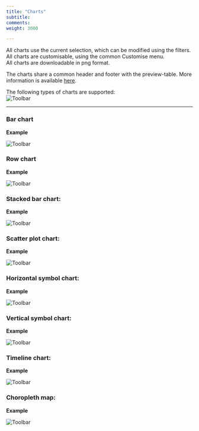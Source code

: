 ```yaml
---
title: "Charts"
subtitle: 
comments: 
weight: 3000

---
```


All charts use the current selection, which can be modified using the filters.  
All charts are customisable, using the common Customise menu.  
All charts are downloadable in png format.  

The charts share a common header and footer with the preview-table. More information is available [here](https://sis-cc.gitlab.io/dotstatsuite-documentation/using-de/viewing-data/common-header-and-footer/).

The following types of charts are supported:  
![Toolbar](/dotstatsuite-documentation/images/de-toolbar2.png)

---

### Bar chart
**Example**  

![Toolbar](/dotstatsuite-documentation/images/bar.png)

### Row chart
**Example**  

![Toolbar](/dotstatsuite-documentation/images/row.png)

### Stacked bar chart:
**Example**  

![Toolbar](/dotstatsuite-documentation/images/stacked-bar.png)

### Scatter plot chart:
**Example**  

![Toolbar](/dotstatsuite-documentation/images/scatter.png)

### Horizontal symbol chart:
**Example**  

![Toolbar](/dotstatsuite-documentation/images/horiz-symbol.png)

### Vertical symbol chart:
**Example**  

![Toolbar](/dotstatsuite-documentation/images/vertic-symbol.png)

### Timeline chart:
**Example**  

![Toolbar](/dotstatsuite-documentation/images/timeline.png)

### Choropleth map:
**Example**  

![Toolbar](/dotstatsuite-documentation/images/map.png)

